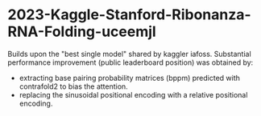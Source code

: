 # 2023-Kaggle-Stanford-Ribonanza-RNA-Folding-uceemjl

Builds upon the "best single model" shared by kaggler iafoss. 
Substantial performance improvement (public leaderboard position) was obtained by:
  - extracting base pairing probability matrices (bppm) predicted with contrafold2 to bias the attention.
  - replacing the sinusoidal positional encoding with a relative positional encoding.

